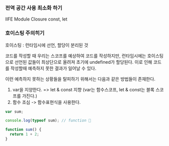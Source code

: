 ### 전역 공간 사용 최소화 하기

IIFE
Module
Closure
const, let

### 호이스팅 주의히기

호이스팅 : 런타임시에 선언, 할당이 분리된 것

코드를 작성할 때 우리는 스코프를 예상하여 코드를 작성하지만,
런타임시에는 호이스팅으로 선언된 값들이 최상단으로 올려져 초기에 undefined가 할당된다.
이로 인해 코드를 작성할때 예측하지 못한 결과가 일어날 수 있다.

이런 예측하지 못하는 상황들을 탈피하기 위해서는 다음과 같은 방법들이 존재한다.

1.  var을 지양한다. => let & const 지향
    (var는 함수스코프, let & const는 블록 스코프를 가진다.)
2.  함수 조심 -> 함수표현식을 사용한다.

```js
var sum;

console.log(typeof sum); // function 🤮

function sum() {
  return 1 + 2;
}
```
